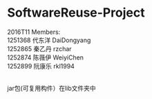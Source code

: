 # SoftwareReuse-Project
2016T11
Members:<br>
1251368  代东洋  DaiDongyang<br>
1252865  秦乙丹  rzchar<br>
1252874  陈薇伊  WeiyiChen<br>
1252899  阮康乐  rkl1994

<br> jar包(可复用构件）在lib文件夹中
